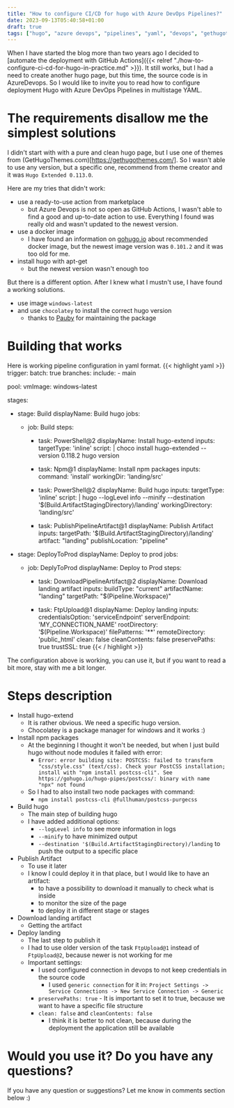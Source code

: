 ```yaml
---
title: "How to configure CI/CD for hugo with Azure DevOps Pipelines?"
date: 2023-09-13T05:40:58+01:00
draft: true
tags: ["hugo", "azure devops", "pipelines", "yaml", "devops", "gethugothemes", "multistage", "chocolatey"]
---
```


When I have started the blog more than two years ago I decided to [automate the deployment with GitHub Actions]({{< relref "./how-to-configure-ci-cd-for-hugo-in-practice.md" >}}). It still works, but I had a need to create another hugo page, but this time, the source code is in AzureDevops. So I would like to invite you to read how to configure deployment Hugo with Azure DevOps Pipelines in multistage YAML.

# The requirements disallow me the simplest solutions
I didn't start with with a pure and clean hugo page, but I use one of themes from (GetHugoThemes.com)[https://gethugothemes.com/]. So I wasn't able to use any version, but a specific one, recommend from theme creator and it was `Hugo Extended 0.113.0`.

Here are my tries that didn't work:
- use a ready-to-use action from marketplace
  - but Azure Devops is not so open as GitHub Actions, I wasn't able to find a good and up-to-date action to use. Everything I found was really old and wasn't updated to the newest version.
- use a docker image
  - I have found an information on [gohugo.io](https://gohugo.io/installation/linux/#docker) about recommended docker image, but the newest image version was `0.101.2` and it was too old for me.
- install hugo with apt-get
  - but the newest version wasn't enough too

But there is a different option. After I knew what I mustn't use, I have found a working solutions.
- use image `windows-latest`
- and use `chocolatey` to install the correct hugo version
  - thanks to [Pauby](https://blog.pauby.com/) for maintaining the package


# Building that works
Here is working pipeline configuration in yaml format.
{{< highlight yaml >}}
trigger:
 batch: true
 branches: 
  include:
    - main

pool:
  vmImage: windows-latest

stages:
  - stage: Build
    displayName: Build hugo
    jobs:
      - job: Build
        steps:
          
          - task: PowerShell@2
            displayName: Install hugo-extend
            inputs:
              targetType: 'inline'
              script: |
                choco install hugo-extended --version 0.118.2
                hugo version 

          - task: Npm@1
            displayName: Install npm packages
            inputs:
              command: 'install'
              workingDir: 'landing/src'

          - task: PowerShell@2
            displayName: Build hugo
            inputs:
              targetType: 'inline'
              script: |
                hugo  --logLevel info --minify --destination '$(Build.ArtifactStagingDirectory)/landing'
              workingDirectory: 'landing/src'
         
          - task: PublishPipelineArtifact@1
            displayName: Publish Artifact
            inputs:
              targetPath: '$(Build.ArtifactStagingDirectory)/landing'
              artifact: "landing"
              publishLocation: "pipeline"

  - stage: DeployToProd
    displayName: Deploy to prod
    jobs:
      - job: DeplyToProd
        displayName: Deploy to Prod
        steps:
          - task: DownloadPipelineArtifact@2
            displayName: Download landing artifact
            inputs:
              buildType: "current"
              artifactName: "landing"
              targetPath: "$(Pipeline.Workspace)"
            
          - task: FtpUpload@1
            displayName: Deploy landing
            inputs:
              credentialsOption: 'serviceEndpoint'
              serverEndpoint: 'MY_CONNECTION_NAME'
              rootDirectory: '$(Pipeline.Workspace)'
              filePatterns: '**'
              remoteDirectory: 'public_html'
              clean: false
              cleanContents: false
              preservePaths: true
              trustSSL: true
{{< / highlight >}}

The configuration above is working, you can use it, but if you want to read a bit more, stay with me a bit longer.

# Steps description

- Install hugo-extend
  - It is rather obvious. We need a specific hugo version. 
  - Chocolatey is a package manager for windows and it works :)
- Install npm packages
  - At the beginning I thought it won't be needed, but when I just build hugo without node modules it failed with error:
    -  `Error: error building site: POSTCSS: failed to transform "css/style.css" (text/css). Check your PostCSS installation; install with "npm install postcss-cli". See https://gohugo.io/hugo-pipes/postcss/: binary with name "npx" not found`
  - So I had to also install two node packages with command:
    - `npm install postcss-cli @fullhuman/postcss-purgecss`
- Build hugo
  - The main step of building hugo
  - I have added additional options:
    - `--logLevel info` to see more information in logs
    - `--minify` to have minimized output
    - `--destination '$(Build.ArtifactStagingDirectory)/landing` to push the output to a specific place
- Publish Artifact
  - To use it later
  - I know I could deploy it in that place, but I would like to have an artifact:
    - to have a possibility to download it manually to check what is inside
    - to monitor the size of the page
    - to deploy it in different stage or stages
- Download landing artifact
  - Getting the artifact
- Deploy landing
  - The last step to publish it
  - I had to use older version of the task `FtpUpload@1` instead of `FtpUpload@2`, because newer is not working for me
  - Important settings:
    - I used configured connection in devops to not keep credentials in the source code
      - I used `generic connection` for it in: `Project Settings -> Service Connections -> New Service Connection -> Generic`
    - `preservePaths: true` - It is important to set it to true, because we want to have a specific file structure 
    - `clean: false` and `cleanContents: false` 
      - I think it is better to not clean, because during the deployment the application still be available

# Would you use it? Do you have any questions?

If you have any question or suggestions? Let me know in comments section below :)
